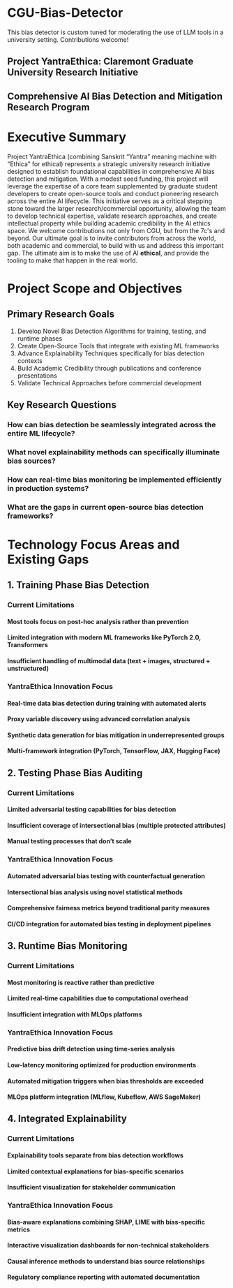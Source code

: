# CGU-Bias-Detector
This bias detector is custom tuned for moderating the use of LLM tools in a university setting. Contributions welcome!

## Project YantraEthica: Claremont Graduate University Research Initiative
## Comprehensive AI Bias Detection and Mitigation Research Program
# Executive Summary
Project YantraEthica (combining Sanskrit “Yantra” meaning machine with “Ethica” for ethical) represents a strategic university research initiative designed to establish foundational capabilities in comprehensive AI bias detection and mitigation. With a modest seed funding, this project will leverage the expertise of a core team supplemented by graduate student developers to create open-source tools and conduct pioneering research across the entire AI lifecycle.
This initiative serves as a critical stepping stone toward the larger research/commercial opportunity, allowing the team to develop technical expertise, validate research approaches, and create intellectual property while building academic credibility in the AI ethics space. We welcome contributions not only from CGU, but from the 7c's and beyond. Our ultimate goal is to invite contributors from across the world, both academic and commercial, to build with us and address this important gap. The ultimate aim is to make the use of AI **ethical**, and provide the tooling to make that happen in the real world.

# Project Scope and Objectives
## Primary Research Goals
1.	Develop Novel Bias Detection Algorithms for training, testing, and runtime phases
2.	Create Open-Source Tools that integrate with existing ML frameworks
3.	Advance Explainability Techniques specifically for bias detection contexts
4.	Build Academic Credibility through publications and conference presentations
5.	Validate Technical Approaches before commercial development
## Key Research Questions
### How can bias detection be seamlessly integrated across the entire ML lifecycle?
### What novel explainability methods can specifically illuminate bias sources?
### How can real-time bias monitoring be implemented efficiently in production systems?
### What are the gaps in current open-source bias detection frameworks?
# Technology Focus Areas and Existing Gaps
## 1. Training Phase Bias Detection
### Current Limitations
#### Most tools focus on post-hoc analysis rather than prevention
#### Limited integration with modern ML frameworks like PyTorch 2.0, Transformers
#### Insufficient handling of multimodal data (text + images, structured + unstructured)
### YantraEthica Innovation Focus
#### Real-time data bias detection during training with automated alerts
#### Proxy variable discovery using advanced correlation analysis
#### Synthetic data generation for bias mitigation in underrepresented groups
#### Multi-framework integration (PyTorch, TensorFlow, JAX, Hugging Face)
## 2. Testing Phase Bias Auditing
### Current Limitations
#### Limited adversarial testing capabilities for bias detection
#### Insufficient coverage of intersectional bias (multiple protected attributes)
#### Manual testing processes that don’t scale
### YantraEthica Innovation Focus
#### Automated adversarial bias testing with counterfactual generation
#### Intersectional bias analysis using novel statistical methods
#### Comprehensive fairness metrics beyond traditional parity measures
#### CI/CD integration for automated bias testing in deployment pipelines
## 3. Runtime Bias Monitoring
### Current Limitations
#### Most monitoring is reactive rather than predictive
#### Limited real-time capabilities due to computational overhead
#### Insufficient integration with MLOps platforms
### YantraEthica Innovation Focus
#### Predictive bias drift detection using time-series analysis
#### Low-latency monitoring optimized for production environments
#### Automated mitigation triggers when bias thresholds are exceeded
#### MLOps platform integration (MLflow, Kubeflow, AWS SageMaker)
## 4. Integrated Explainability
### Current Limitations
#### Explainability tools separate from bias detection workflows
#### Limited contextual explanations for bias-specific scenarios
#### Insufficient visualization for stakeholder communication
### YantraEthica Innovation Focus
#### Bias-aware explanations combining SHAP, LIME with bias-specific metrics
#### Interactive visualization dashboards for non-technical stakeholders
#### Causal inference methods to understand bias source relationships
#### Regulatory compliance reporting with automated documentation

